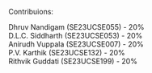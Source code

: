 Contribuions:

Dhruv Nandigam (SE23UCSE055) - 20%\
D.L.C. Siddharth (SE23UCSE053) - 20%\
Anirudh Vuppala (SE23UCSE007) - 20%\
P.V. Karthik (SE23UCSE132) - 20%\
Rithvik Guddati (SE23UCSE199) - 20%
